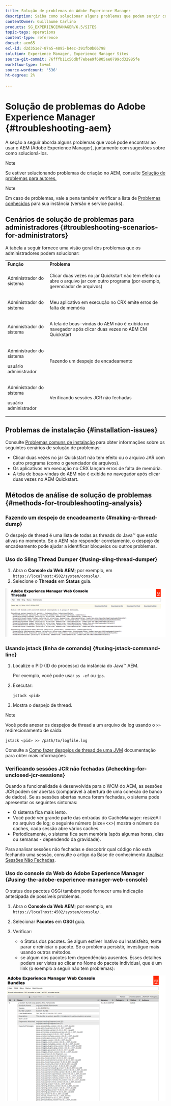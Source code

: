```yaml
---
title: Solução de problemas do Adobe Experience Manager
description: Saiba como solucionar alguns problemas que podem surgir com o Adobe Experience Manager.
contentOwner: Guillaume Carlino
products: SG_EXPERIENCEMANAGER/6.5/SITES
topic-tags: operations
content-type: reference
docset: aem65
exl-id: d2d351e7-87a5-4895-b4ec-391fb0b66798
solution: Experience Manager, Experience Manager Sites
source-git-commit: 76fffb11c56dbf7ebee9f6805ae0799cd32985fe
workflow-type: tm+mt
source-wordcount: '536'
ht-degree: 2%

---
```


# Solução de problemas do Adobe Experience Manager {#troubleshooting-aem}

A seção a seguir aborda alguns problemas que você pode encontrar ao usar o AEM (Adobe Experience Manager), juntamente com sugestões sobre como solucioná-los.

>[!NOTE]
>
>Se estiver solucionando problemas de criação no AEM, consulte [Solução de problemas para autores.](/help/sites-authoring/troubleshooting.md)

>[!NOTE]
>
>Em caso de problemas, vale a pena também verificar a lista de [Problemas conhecidos](/help/release-notes/release-notes.md) para sua instância (versão e service packs).

## Cenários de solução de problemas para administradores {#troubleshooting-scenarios-for-administrators}

A tabela a seguir fornece uma visão geral dos problemas que os administradores podem solucionar:

<table>
 <tbody>
  <tr>
   <td><strong>Função</strong></td>
   <td><strong>Problema </strong></td>
  </tr>
  <tr>
   <td>Administrador do sistema</td>
   <td><p>Clicar duas vezes no jar Quickstart não tem efeito ou abre o arquivo jar com outro programa (por exemplo, gerenciador de arquivos)</p> </td>
  </tr>
  <tr>
   <td><p>Administrador do sistema</p> </td>
   <td><p>Meu aplicativo em execução no CRX emite erros de falta de memória</p> </td>
  </tr>
  <tr>
   <td><p>Administrador do sistema</p> </td>
   <td><p>A tela de boas-vindas do AEM não é exibida no navegador após clicar duas vezes no AEM CM Quickstart</p> </td>
  </tr>
  <tr>
   <td><p>Administrador do sistema</p> <p>usuário administrador</p> </td>
   <td><p>Fazendo um despejo de encadeamento</p> </td>
  </tr>
  <tr>
   <td><p>Administrador do sistema</p> <p>usuário administrador</p> </td>
   <td><p>Verificando sessões JCR não fechadas</p> </td>
  </tr>
 </tbody>
</table>

## Problemas de instalação {#installation-issues}

Consulte [Problemas comuns de instalação](/help/sites-deploying/troubleshooting.md#common-installation-issues) para obter informações sobre os seguintes cenários de solução de problemas:

* Clicar duas vezes no jar Quickstart não tem efeito ou o arquivo JAR com outro programa (como o gerenciador de arquivos).
* Os aplicativos em execução no CRX lançam erros de falta de memória.
* A tela de boas-vindas do AEM não é exibida no navegador após clicar duas vezes no AEM Quickstart.

## Métodos de análise de solução de problemas {#methods-for-troubleshooting-analysis}

### Fazendo um despejo de encadeamento {#making-a-thread-dump}

O despejo de thread é uma lista de todas as threads do Java™ que estão ativas no momento. Se o AEM não responder corretamente, o despejo de encadeamento pode ajudar a identificar bloqueios ou outros problemas.

### Uso do Sling Thread Dumper {#using-sling-thread-dumper}

1. Abra o **Console da Web AEM**; por exemplo, em `https://localhost:4502/system/console/`.
1. Selecione o **Threads** em **Status** guia.

![screen_shot_2012-02-13at43925pm](assets/screen_shot_2012-02-13at43925pm.png)

### Usando jstack (linha de comando) {#using-jstack-command-line}

1. Localize o PID (ID do processo) da instância do Java™ AEM.

   Por exemplo, você pode usar `ps -ef` ou `jps`.

1. Executar:

   `jstack <pid>`

1. Mostra o despejo de thread.

>[!NOTE]
>
>Você pode anexar os despejos de thread a um arquivo de log usando o `>>` redirecionamento de saída:
>
>`jstack <pid> >> /path/to/logfile.log`

Consulte a [Como fazer despejos de thread de uma JVM](https://experienceleague.adobe.com/docs/experience-cloud-kcs/kbarticles/KA-17452.html) documentação para obter mais informações

### Verificando sessões JCR não fechadas {#checking-for-unclosed-jcr-sessions}

Quando a funcionalidade é desenvolvida para o WCM do AEM, as sessões JCR podem ser abertas (comparável à abertura de uma conexão de banco de dados). Se as sessões abertas nunca forem fechadas, o sistema pode apresentar os seguintes sintomas:

* O sistema fica mais lento.
* Você pode ver grande parte das entradas do CacheManager: resizeAll no arquivo de log; o seguinte número (size=&lt;x>) mostra o número de caches, cada sessão abre vários caches.
* Periodicamente, o sistema fica sem memória (após algumas horas, dias ou semanas - dependendo da gravidade).

Para analisar sessões não fechadas e descobrir qual código não está fechando uma sessão, consulte o artigo da Base de conhecimento [Analisar Sessões Não Fechadas](https://helpx.adobe.com/experience-manager/kb/AnalyzeUnclosedSessions.html).

### Uso do console da Web do Adobe Experience Manager {#using-the-adobe-experience-manager-web-console}

O status dos pacotes OSGi também pode fornecer uma indicação antecipada de possíveis problemas.

1. Abra o **Console da Web AEM**; por exemplo, em `https://localhost:4502/system/console/`.
1. Selecionar **Pacotes** em **OSGI** guia.
1. Verificar:

   * o Status dos pacotes. Se algum estiver Inativo ou Insatisfeito, tente parar e reiniciar o pacote. Se o problema persistir, investigue mais usando outros métodos.
   * se algum dos pacotes tem dependências ausentes. Esses detalhes podem ser vistos ao clicar no Nome do pacote individual, que é um link (o exemplo a seguir não tem problemas):

![screen_shot_2012-02-13at44706pm](assets/screen_shot_2012-02-13at44706pm.png)
